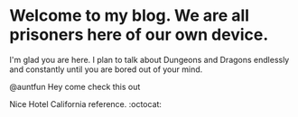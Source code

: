 # Welcome to my blog. We are all prisoners here of our own device.

I'm glad you are here. I plan to talk about Dungeons and Dragons endlessly and constantly until you are bored out of your mind.

@auntfun Hey come check this out

Nice Hotel California reference.
:octocat:

